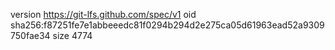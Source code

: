 version https://git-lfs.github.com/spec/v1
oid sha256:f87251fe7e1abbeeedc81f0294b294d2e275ca05d61963ead52a9309750fae34
size 4774

